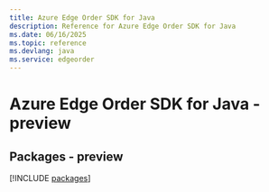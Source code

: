 ```yaml
---
title: Azure Edge Order SDK for Java
description: Reference for Azure Edge Order SDK for Java
ms.date: 06/16/2025
ms.topic: reference
ms.devlang: java
ms.service: edgeorder
---
```

# Azure Edge Order SDK for Java - preview
## Packages - preview
[!INCLUDE [packages](edge-order-index.md)]